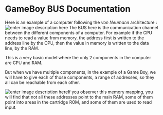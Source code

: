 ﻿# GameBoy BUS Documentation
Here is an example of a computer following the _von Neumann_ architecture :
![enter image description here](https://thecustomizewindows.com/wp-content/uploads/2013/07/Von-Neumann-Architecture.jpg)
The BUS here is the communication channel between the different components of a computer.
For example if the CPU needs to read a value from memory, the address first is written to the address line by the CPU, then the value in memory is written to the data line, by the RAM.

This is a very basic model where the only 2 components in the computer are CPU and RAM.

But when we have multiple components, in the example of a Game Boy, we will have to give each of those components, a range of addresses, so they all can be reachable from each other.

![enter image description here](https://miro.medium.com/max/1400/1*MFBSlcKLb_emOENu-PvhPw.png)If you observer this memory mapping, you will find that not all these addresses point to the main RAM, some of them point into areas in the cartridge ROM, and some of them are used to read input.
